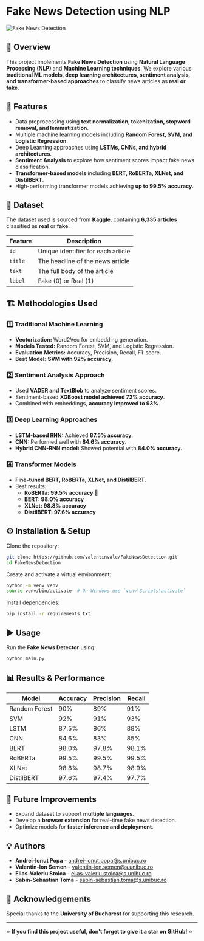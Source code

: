 # Fake News Detection using NLP

![Fake News Detection](https://user-images.githubusercontent.com/example/fake-news-banner.png)

## 📌 Overview
This project implements **Fake News Detection** using **Natural Language Processing (NLP)** and **Machine Learning techniques**. We explore various **traditional ML models, deep learning architectures, sentiment analysis, and transformer-based approaches** to classify news articles as **real or fake**.

## 🚀 Features
- Data preprocessing using **text normalization, tokenization, stopword removal, and lemmatization**.
- Multiple machine learning models including **Random Forest, SVM, and Logistic Regression**.
- Deep Learning approaches using **LSTMs, CNNs, and hybrid architectures**.
- **Sentiment Analysis** to explore how sentiment scores impact fake news classification.
- **Transformer-based models** including **BERT, RoBERTa, XLNet, and DistilBERT**.
- High-performing transformer models achieving **up to 99.5% accuracy**.

## 📂 Dataset
The dataset used is sourced from **Kaggle**, containing **6,335 articles** classified as **real** or **fake**.

| Feature | Description |
|---------|------------|
| `id` | Unique identifier for each article |
| `title` | The headline of the news article |
| `text` | The full body of the article |
| `label` | Fake (0) or Real (1) |

## 🏗 Methodologies Used
### 1️⃣ Traditional Machine Learning
- **Vectorization:** Word2Vec for embedding generation.
- **Models Tested:** Random Forest, SVM, and Logistic Regression.
- **Evaluation Metrics:** Accuracy, Precision, Recall, F1-score.
- **Best Model:** **SVM with 92% accuracy**.

### 2️⃣ Sentiment Analysis Approach
- Used **VADER and TextBlob** to analyze sentiment scores.
- Sentiment-based **XGBoost model achieved 72% accuracy**.
- Combined with embeddings, **accuracy improved to 93%**.

### 3️⃣ Deep Learning Approaches
- **LSTM-based RNN:** Achieved **87.5% accuracy**.
- **CNN:** Performed well with **84.6% accuracy**.
- **Hybrid CNN-RNN model:** Showed potential with **84.0% accuracy**.

### 4️⃣ Transformer Models
- **Fine-tuned BERT, RoBERTa, XLNet, and DistilBERT**.
- Best results:
  - **RoBERTa: 99.5% accuracy** 🎯
  - **BERT: 98.0% accuracy**
  - **XLNet: 98.8% accuracy**
  - **DistilBERT: 97.6% accuracy**

## ⚙ Installation & Setup
Clone the repository:
```bash
git clone https://github.com/valentinvale/FakeNewsDetection.git
cd FakeNewsDetection
```

Create and activate a virtual environment:
```bash
python -m venv venv
source venv/bin/activate  # On Windows use `venv\Scripts\activate`
```

Install dependencies:
```bash
pip install -r requirements.txt
```

## ▶ Usage
Run the **Fake News Detector** using:
```bash
python main.py
```

## 📊 Results & Performance
| Model | Accuracy | Precision | Recall |
|--------|----------|-----------|---------|
| Random Forest | 90% | 89% | 91% |
| SVM | 92% | 91% | 93% |
| LSTM | 87.5% | 86% | 88% |
| CNN | 84.6% | 83% | 85% |
| BERT | 98.0% | 97.8% | 98.1% |
| RoBERTa | 99.5% | 99.5% | 99.5% |
| XLNet | 98.8% | 98.7% | 98.9% |
| DistilBERT | 97.6% | 97.4% | 97.7% |

## 📌 Future Improvements
- Expand dataset to support **multiple languages**.
- Develop a **browser extension** for real-time fake news detection.
- Optimize models for **faster inference and deployment**.

## 💡 Authors
- **Andrei-Ionut Popa** - [andrei-ionut.popa@s.unibuc.ro](mailto:andrei-ionut.popa@s.unibuc.ro)
- **Valentin-Ion Semen** - [valentin-ion.semen@s.unibuc.ro](mailto:valentin-ion.semen@s.unibuc.ro)
- **Elias-Valeriu Stoica** - [elias-valeriu.stoica@s.unibuc.ro](mailto:elias-valeriu.stoica@s.unibuc.ro)
- **Sabin-Sebastian Toma** - [sabin-sebastian.toma@s.unibuc.ro](mailto:sabin-sebastian.toma@s.unibuc.ro)

## 🌟 Acknowledgements
Special thanks to the **University of Bucharest** for supporting this research.

---
⭐ **If you find this project useful, don't forget to give it a star on GitHub!** ⭐
